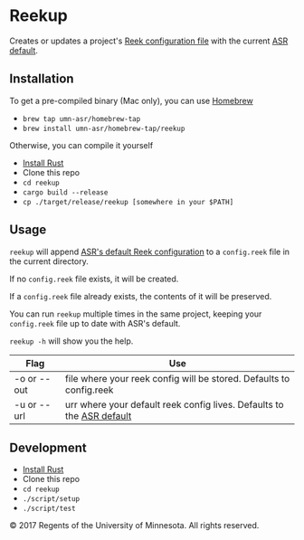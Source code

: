 # Reekup

Creates or updates a project's [Reek configuration file](https://github.com/troessner/reek) with the current [ASR default](https://github.com/umn-asr/dotfiles/blob/master/reek).

## Installation

To get a pre-compiled binary (Mac only), you can use [Homebrew](https://brew.sh/)

- `brew tap umn-asr/homebrew-tap`
- `brew install umn-asr/homebrew-tap/reekup`

Otherwise, you can compile it yourself

- [Install Rust](https://www.rust-lang.org/en-US/)
- Clone this repo
- `cd reekup`
- `cargo build --release`
- `cp ./target/release/reekup [somewhere in your $PATH]`

## Usage

`reekup` will append [ASR's default Reek configuration](https://github.com/umn-asr/dotfiles/blob/master/reek) to a `config.reek` file in the current directory.

If no `config.reek` file exists, it will be created.

If a `config.reek` file already exists, the contents of it will be preserved.

You can run `reekup` multiple times in the same project, keeping your `config.reek` file up to date with ASR's default.

`reekup -h` will show you the help.

| Flag        | Use                                                                                                                           |
| ----        | ----                                                                                                                          |
| -o or --out | file where your reek config will be stored. Defaults to config.reek                                                           |
| -u or --url | urr where your default reek config lives. Defaults to the [ASR default](https://github.com/umn-asr/dotfiles/blob/master/reek) |

## Development

- [Install Rust](https://www.rust-lang.org/en-US/)
- Clone this repo
- `cd reekup`
- `./script/setup`
- `./script/test`

© 2017 Regents of the University of Minnesota. All rights reserved.
